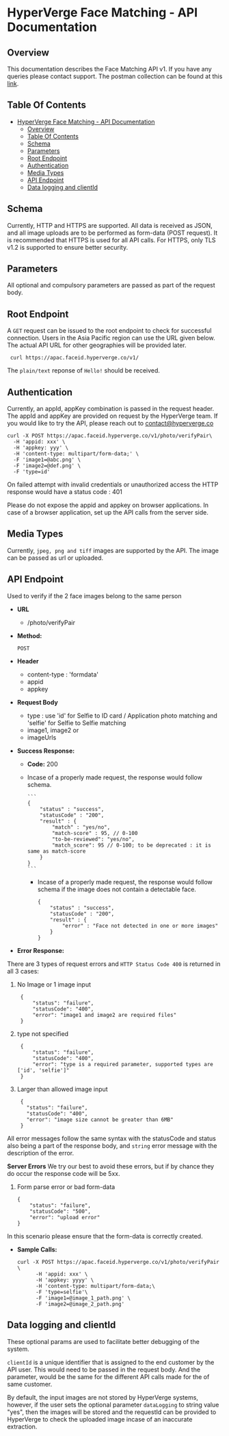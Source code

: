 # HyperVerge Face Matching - API Documentation

## Overview

This documentation describes the Face Matching API v1. If you have any queries please contact support. The postman collection can be found at this [link](https://www.getpostman.com/collections/7c7727ceda7ebe3bb7ce).

## Table Of Contents

- [HyperVerge Face Matching - API Documentation](#hyperverge-face-matching-api-documentation)
	- [Overview](#overview)
	- [Table Of Contents](#table-of-contents)
	- [Schema](#schema)
	- [Parameters](#parameters)
	- [Root Endpoint](#root-endpoint)
	- [Authentication](#authentication)
	- [Media Types](#media-types)
	- [API Endpoint](#api-endpoint)
	- [Data logging and clientId](#data-logging-and-clientid)

## Schema

Currently, HTTP and HTTPS are supported. All data is received as JSON, and all image uploads are to be performed as form-data (POST request).
It is recommended that HTTPS is used for all API calls. For HTTPS, only TLS v1.2 is supported to ensure better security.

## Parameters
All optional and compulsory parameters are passed as part of the request body.

## Root Endpoint
A `GET` request can be issued to the root endpoint to check for successful connection. Users in the Asia Pacific region can use the URL given below. The actual API URL for other geographies will be provided later.

	 curl https://apac.faceid.hyperverge.co/v1/

The `plain/text` reponse of `Hello!` should be received.

## Authentication

Currently, an appId, appKey combination is passed in the request header. The appId and appKey are provided on request by the HyperVerge team. If you would like to try the API, please reach out to contact@hyperverge.co

	curl -X POST https://apac.faceid.hyperverge.co/v1/photo/verifyPair\
	  -H 'appid: xxx' \
	  -H 'appkey: yyy' \
	  -H 'content-type: multipart/form-data;' \
	  -F 'image1=@abc.png' \
	  -F 'image2=@def.png' \
	  -F 'type=id'


On failed attempt with invalid credentials or unauthorized access the HTTP response would have a status code : 401

Please do not expose the appid and appkey on browser applications. In case of a browser application, set up the API calls from the server side.

## Media Types

Currently, `jpeg, png and tiff` images are supported by the API. The image can be passed as url or uploaded.


## API Endpoint

Used to verify if the 2 face images belong to the same person

* **URL**

  - /photo/verifyPair

* **Method:**

    `POST`

* **Header**

	- content-type : 'formdata'
	- appid
	- appkey

* **Request Body**

    - type : use 'id' for Selfie to ID card / Application photo matching and 'selfie' for Selfie to Selfie matching
	- image1, image2
	or
	- imageUrls
* **Success Response:**

  * **Code:** 200 <br />
  * Incase of a properly made request, the response would follow schema.


		```
		{
			"status" : "success",
			"statusCode" : "200",
			"result" : {
                "match" : "yes/no",
                "match-score" : 95, // 0-100
                "to-be-reviewed": "yes/no",
				"match_score": 95 // 0-100; to be deprecated : it is same as match-score
			}
		}
		```

	* Incase of a properly made request, the response would follow schema if the image does not contain a detectable face.



		```
		{
			"status" : "success",
			"statusCode" : "200",
			"result" : {
				"error" : "Face not detected in one or more images"
			}
		}
		```


* **Error Response:**

There are 3 types of request errors and `HTTP Status Code 400` is returned in all 3 cases:

1. No Image or 1 image input

		{
		    "status": "failure",
		    "statusCode": "400",
		    "error": "image1 and image2 are required files"
		}

1. type not specified

		{
		    "status": "failure",
		    "statusCode": "400",
		    "error": "type is a required parameter, supported types are ['id', 'selfie']"
		}

3. Larger than allowed image input

		{
		  "status": "failure",
		  "statusCode": "400",
		  "error": "image size cannot be greater than 6MB"
		}

All error messages follow the same syntax with the statusCode and status also being a part of the response body, and `string` error message with the description of the error.

**Server Errors**
We try our best to avoid these errors, but if by chance they do occur the response code will be 5xx.

1. Form parse error or bad form-data

     ```
    {
         "status": "failure",
         "statusCode": "500",
         "error": "upload error"
    }
    ```
In this scenario please ensure that the form-data is correctly created.

* **Sample Calls:**

    ```
    curl -X POST https://apac.faceid.hyperverge.co/v1/photo/verifyPair \
		  -H 'appid: xxx' \
		  -H 'appkey: yyyy' \
		  -H 'content-type: multipart/form-data;\
          -F 'type=selfie'\
		  -F 'image1=@image_1_path.png' \
		  -F 'image2=@image_2_path.png'
    ```
    
## Data logging and clientId

These optional params are used to facilitate better debugging of the system. 

`clientId` is a unique identifier that is assigned to the end customer by the API user. This would need to be passed in the request body. And the parameter, would be the 
same for the different API calls made for the of same customer.

By default, the input images are not stored by HyperVerge systems, however, if the user sets the optional parameter `dataLogging` to string value "yes", then the images will be stored and the requestId can be 
provided to HyperVerge to check the uploaded image incase of an inaccurate extraction.
